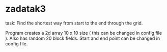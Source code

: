 # zadatak3

task: Find the shortest way from start to the end through the grid.

Program creates a 2d array 10 x 10 size ( this can be changed in config file ). Also has random 20 block fields. Start and end point can be changed in config file.
